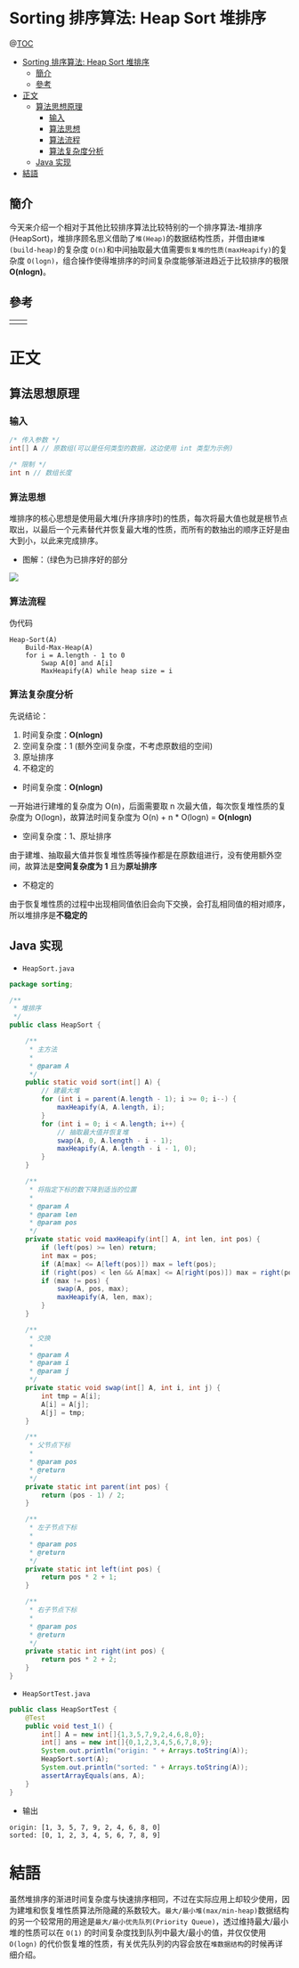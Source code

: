 # Sorting 排序算法: Heap Sort 堆排序

@[TOC](文章目錄)

<!-- TOC -->

- [Sorting 排序算法: Heap Sort 堆排序](#sorting-排序算法-heap-sort-堆排序)
  - [簡介](#簡介)
  - [參考](#參考)
- [正文](#正文)
  - [算法思想原理](#算法思想原理)
    - [输入](#输入)
    - [算法思想](#算法思想)
    - [算法流程](#算法流程)
    - [算法复杂度分析](#算法复杂度分析)
  - [Java 实现](#java-实现)
- [結語](#結語)

<!-- /TOC -->

## 簡介

今天来介绍一个相对于其他比较排序算法比较特别的一个排序算法-堆排序(HeapSort)，堆排序顾名思义借助了`堆(Heap)`的数据结构性质，并借由`建堆(build-heap)`的复杂度 `O(n)`和中间抽取最大值需要`恢复堆的性质(maxHeapify)`的复杂度 `O(logn)`，组合操作使得堆排序的时间复杂度能够渐进趋近于比较排序的极限 **O(nlogn)**。

## 參考

<table>
  <tr>
    <td></td>
    <td><a href=""></a></td>
  </tr>
</table>

# 正文

## 算法思想原理

### 输入

```java
/* 传入参数 */
int[] A // 原数组(可以是任何类型的数据，这边使用 int 类型为示例)

/* 限制 */
int n // 数组长度
```

### 算法思想

堆排序的核心思想是使用最大堆(升序排序时)的性质，每次将最大值也就是根节点取出，以最后一个元素替代并恢复最大堆的性质，而所有的数抽出的顺序正好是由大到小，以此来完成排序。

- 图解：（绿色为已排序好的部分

![](https://picures.oss-cn-beijing.aliyuncs.com/img/heap_sort.jpeg)

### 算法流程

伪代码

```
Heap-Sort(A)
    Build-Max-Heap(A)
    for i = A.length - 1 to 0
        Swap A[0] and A[i]
        MaxHeapify(A) while heap size = i
```

### 算法复杂度分析

先说结论：

1. 时间复杂度：**O(nlogn)**
2. 空间复杂度：1 (额外空间复杂度，不考虑原数组的空间)
3. 原址排序
4. 不稳定的

- 时间复杂度：**O(nlogn)**

一开始进行建堆的复杂度为 O(n)，后面需要取 n 次最大值，每次恢复堆性质的复杂度为 O(logn)，故算法时间复杂度为 O(n) + n * O(logn) = **O(nlogn)**

- 空间复杂度：1、原址排序

由于建堆、抽取最大值并恢复堆性质等操作都是在原数组进行，没有使用额外空间，故算法是**空间复杂度为 1** 且为**原址排序**

- 不稳定的

由于恢复堆性质的过程中出现相同值依旧会向下交换，会打乱相同值的相对顺序，所以堆排序是**不稳定的**

## Java 实现

- `HeapSort.java`

```java
package sorting;

/**
 * 堆排序
 */
public class HeapSort {

    /**
     * 主方法
     *
     * @param A
     */
    public static void sort(int[] A) {
        // 建最大堆
        for (int i = parent(A.length - 1); i >= 0; i--) {
            maxHeapify(A, A.length, i);
        }
        for (int i = 0; i < A.length; i++) {
            // 抽取最大值并恢复堆
            swap(A, 0, A.length - i - 1);
            maxHeapify(A, A.length - i - 1, 0);
        }
    }

    /**
     * 将指定下标的数下降到适当的位置
     *
     * @param A
     * @param len
     * @param pos
     */
    private static void maxHeapify(int[] A, int len, int pos) {
        if (left(pos) >= len) return;
        int max = pos;
        if (A[max] <= A[left(pos)]) max = left(pos);
        if (right(pos) < len && A[max] <= A[right(pos)]) max = right(pos);
        if (max != pos) {
            swap(A, pos, max);
            maxHeapify(A, len, max);
        }
    }

    /**
     * 交换
     *
     * @param A
     * @param i
     * @param j
     */
    private static void swap(int[] A, int i, int j) {
        int tmp = A[i];
        A[i] = A[j];
        A[j] = tmp;
    }

    /**
     * 父节点下标
     *
     * @param pos
     * @return
     */
    private static int parent(int pos) {
        return (pos - 1) / 2;
    }

    /**
     * 左子节点下标
     *
     * @param pos
     * @return
     */
    private static int left(int pos) {
        return pos * 2 + 1;
    }

    /**
     * 右子节点下标
     *
     * @param pos
     * @return
     */
    private static int right(int pos) {
        return pos * 2 + 2;
    }
}
```

- `HeapSortTest.java`

```java
public class HeapSortTest {
    @Test
    public void test_1() {
        int[] A = new int[]{1,3,5,7,9,2,4,6,8,0};
        int[] ans = new int[]{0,1,2,3,4,5,6,7,8,9};
        System.out.println("origin: " + Arrays.toString(A));
        HeapSort.sort(A);
        System.out.println("sorted: " + Arrays.toString(A));
        assertArrayEquals(ans, A);
    }
}
```

- 输出

```
origin: [1, 3, 5, 7, 9, 2, 4, 6, 8, 0]
sorted: [0, 1, 2, 3, 4, 5, 6, 7, 8, 9]
```

# 結語

虽然堆排序的渐进时间复杂度与快速排序相同，不过在实际应用上却较少使用，因为建堆和恢复堆性质算法所隐藏的系数较大。`最大/最小堆(max/min-heap)`数据结构的另一个较常用的用途是`最大/最小优先队列(Priority Queue)`，透过维持最大/最小堆的性质可以在 `O(1)` 的时间复杂度找到队列中最大/最小的值，并仅仅使用 `O(logn)` 的代价恢复堆的性质，有关优先队列的内容会放在`堆数据结构`的时候再详细介绍。